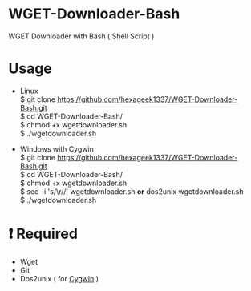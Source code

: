 # WGET-Downloader-Bash
WGET Downloader with Bash ( Shell Script )
# Usage
- Linux<br>
$ git clone https://github.com/hexageek1337/WGET-Downloader-Bash.git<br>
$ cd WGET-Downloader-Bash/<br>
$ chmod +x wgetdownloader.sh<br>
$ ./wgetdownloader.sh

- Windows with Cygwin<br>
$ git clone https://github.com/hexageek1337/WGET-Downloader-Bash.git<br>
$ cd WGET-Downloader-Bash/<br>
$ chmod +x wgetdownloader.sh<br>
$ sed -i 's/\r//' wgetdownloader.sh **or** dos2unix wgetdownloader.sh<br>
$ ./wgetdownloader.sh
# :heavy_exclamation_mark: Required
- Wget
- Git
- Dos2unix ( for [Cygwin](https://cygwin.com/install.html) )


